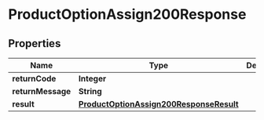 

# ProductOptionAssign200Response

## Properties

Name | Type | Description | Notes
------------ | ------------- | ------------- | -------------
**returnCode** | **Integer** |  |  [optional]
**returnMessage** | **String** |  |  [optional]
**result** | [**ProductOptionAssign200ResponseResult**](ProductOptionAssign200ResponseResult.md) |  |  [optional]




